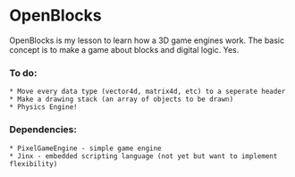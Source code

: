 # OpenBlocks

OpenBlocks is my lesson to learn how a 3D game engines work. The basic concept is to make a game about blocks and digital logic. Yes.

### To do:
    * Move every data type (vector4d, matrix4d, etc) to a seperate header
    * Make a drawing stack (an array of objects to be drawn)
    * Physics Engine!

### Dependencies:
    * PixelGameEngine - simple game engine
    * Jinx - embedded scripting language (not yet but want to implement flexibility)
